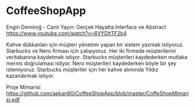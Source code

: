 # CoffeeShopApp

Engin Demiroğ - Canlı Yayın: Gerçek Hayatta Interface ve Abstract
https://www.youtube.com/watch?v=6VYDltTF2b4


Kahve dükkanları için müşteri yönetimi yapan bir sistem yazmak istiyoruz.
Starbucks ve Nero firması için çalışıyoruz. Her iki firmada müşterilerini veritabanına kaydetmek istiyor.
Starbucks müşterileri kaydederken mutlaka mernis doğrulaması istiyor. Nero müşterileri kaydederken böyle bir şey istemiyoruz.
Starbucks müşteriler için her kahve alımında Yıldız kazandırmak istiyor.


Proje Mimarisi
https://github.com/aekan90/CoffeeShopApp/blob/master/CoffeShopMimarisi.pdf
